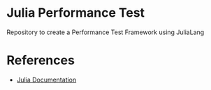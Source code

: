 # Julia Performance Test

Repository to create a Performance Test Framework using JuliaLang

# References

- [Julia Documentation](https://docs.julialang.org/en/v1/)